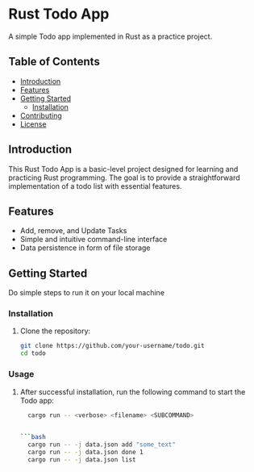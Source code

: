 # Rust Todo App

A simple Todo app implemented in Rust as a practice project.

## Table of Contents

- [Introduction](#introduction)
- [Features](#features)
- [Getting Started](#getting-started)
  - [Installation](#installation)
- [Contributing](#contributing)
- [License](#license)

## Introduction

This Rust Todo App is a basic-level project designed for learning and practicing Rust programming. The goal is to provide a straightforward implementation of a todo list with essential features.

## Features

- Add, remove, and Update Tasks
- Simple and intuitive command-line interface
- Data persistence in form of file storage

## Getting Started

Do simple steps to run it on your local machine

### Installation

1. Clone the repository:

   ```bash
   git clone https://github.com/your-username/todo.git
   cd todo

### Usage

1. After successful installation, run the following command to start the Todo app:

   ```bash
     cargo run -- <verbose> <filename> <SUBCOMMAND>

  
   ```bash
     cargo run -- -j data.json add "some_text"
     cargo run -- -j data.json done 1
     cargo run -- -j data.json list
